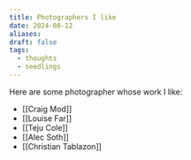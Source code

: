 ```yaml
---
title: Photographers I like
date: 2024-08-12
aliases: 
draft: false
tags:
  - thoughts
  - seedlings
---
```

Here are some photographer whose work I like:

- [[Craig Mod]]
- [[Louise Far]]
- [[Teju Cole]]
- [[Alec Soth]]
- [[Christian Tablazon]]